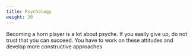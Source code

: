 ```yaml
---
title: Psychology
weight: 30
---
```


Becoming a horn player is a lot about psyche. If you easily give up, do not trust that you can succeed. You have to work on these attitudes and develop more constructive approaches
